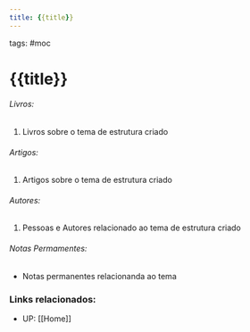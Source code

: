```yaml
---
title: {{title}}
---
```

tags: #moc
# {{title}}

###### Livros:
1. Livros sobre o tema de estrutura criado

###### Artigos:
1. Artigos sobre o tema de estrutura criado

###### Autores:
1. Pessoas e Autores relacionado ao tema de estrutura criado

###### Notas Permamentes:
- Notas permanentes relacionanda ao tema

### Links relacionados:
- UP: [[Home]]
